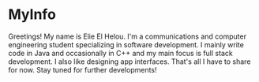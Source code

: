 # MyInfo
Greetings!
My name is Elie El Helou.
I'm a communications and computer engineering student specializing in software development.
I mainly write code in Java and occasionally in C++ and my main focus is full stack development. I also like designing app interfaces.
That's all I have to share for now. Stay tuned for further developments!

